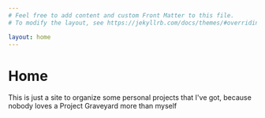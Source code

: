 ```yaml
---
# Feel free to add content and custom Front Matter to this file.
# To modify the layout, see https://jekyllrb.com/docs/themes/#overriding-theme-defaults

layout: home
---
```


# Home
This is just a site to organize some personal projects that I've got, because nobody loves a Project Graveyard more than myself